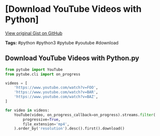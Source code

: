 # [Download YouTube Videos with Python] 

[View original Gist on GitHub](https://gist.github.com/Integralist/53303137d6dbb4ecc80a0384f29eb051)

**Tags:** #python #python3 #pytube #youtube #download

## Download YouTube Videos with Python.py

```python
from pytube import YouTube
from pytube.cli import on_progress

videos = [
    'https://www.youtube.com/watch?v=FOO',
    'https://www.youtube.com/watch?v=BAR',
    'https://www.youtube.com/watch?v=BAZ',
]

for video in videos:
    YouTube(video, on_progress_callback=on_progress).streams.filter(
        progressive=True,
        file_extension='mp4',
    ).order_by('resolution').desc().first().download()
```

